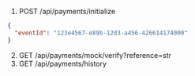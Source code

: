 1. POST /api/payments/initialize

```json
{
  "eventId": "123e4567-e89b-12d3-a456-426614174000"
}
```

2. GET /api/payments/mock/verify?reference=str
3. GET /api/payments/history
